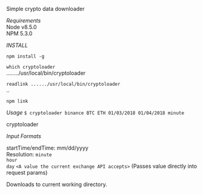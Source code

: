 Simple crypto data downloader  

*Requirements*  
Node  v8.5.0  
NPM 5.3.0  
  
*INSTALL*  

`npm install -g`  
  
`which cryptoloader`  
......../usr/local/bin/cryptoloader 
   
`readlink ....../usr/local/bin/cryptoloader`  
..  
  
`npm link`  

*Usage*
`$ cryptoloader binance BTC ETH 01/03/2018 01/04/2018 minute` 

cryptoloader <exchange> <base> <quote> <startTime> <endTime> <resolution>

*Input Formats*  

startTime/endTime: mm/dd/yyyy  
Resolution: 
`minute`     
`hour`  
`day`
`<A value the current exchange API accepts>` (Passes value directly into request params)  


Downloads to current working directory.





